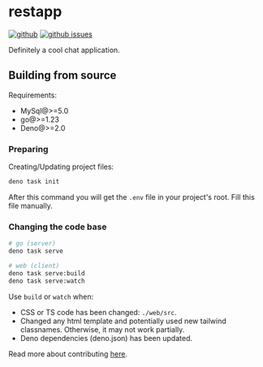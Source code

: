 # restapp

[![github](https://img.shields.io/github/stars/Mopsgamer/restapp.svg?style=flat)](https://github.com/Mopsgamer/restapp)
[![github issues](https://img.shields.io/github/issues/Mopsgamer/restapp.svg?style=flat)](https://github.com/Mopsgamer/restapp/issues)

Definitely a cool chat application.

## Building from source

Requirements:

- MySql@>=5.0
- go@>=1.23
- Deno@>=2.0

### Preparing

Creating/Updating project files:

```bash
deno task init
```

After this command you will get the `.env` file in your project's root. Fill
this file manually.

### Changing the code base

```bash
# go (server)
deno task serve

# web (client)
deno task serve:build
deno task serve:watch
```

Use `build` or `watch` when:

- CSS or TS code has been changed: `./web/src`.
- Changed any html template and potentially used new tailwind classnames.
  Otherwise, it may not work partially.
- Deno dependencies (deno.json) has been updated.

Read more about contributing [here](./CONTRIBUTING.md).
